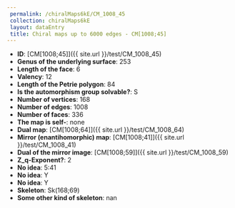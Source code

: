 ```yaml
--- 
 permalink: /chiralMaps6kE/CM_1008_45 
 collection: chiralMaps6kE
 layout: dataEntry
 title: Chiral maps up to 6000 edges - CM[1008;45]
---
```


- **ID**: [CM[1008;45]]({{ site.url }}/test/CM_1008_45)
- **Genus of the underlying surface**: 253
- **Length of the face**: 6
- **Valency**: 12
- **Length of the Petrie polygon**: 84
- **Is the automorphism group solvable?**: S
- **Number of vertices**: 168
- **Number of edges**: 1008
- **Number of faces**: 336
- **The map is self-**: none
- **Dual map**: [CM[1008;64]]({{ site.url }}/test/CM_1008_64)
- **Mirror (enantihomorphic) map**: [CM[1008;41]]({{ site.url }}/test/CM_1008_41)
- **Dual of the mirror image**: [CM[1008;59]]({{ site.url }}/test/CM_1008_59)
- **Z_q-Exponent?**: 2
- **No idea**:  5:41
- **No idea**: Y
- **No idea**: Y
- **Skeleton**: Sk(168;69)
- **Some other kind of skeleton**: nan
